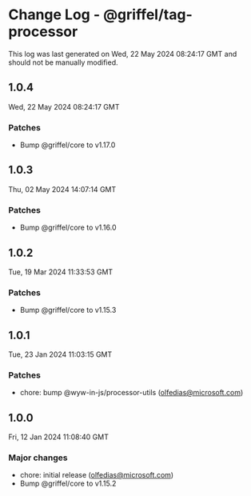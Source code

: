 # Change Log - @griffel/tag-processor

This log was last generated on Wed, 22 May 2024 08:24:17 GMT and should not be manually modified.

<!-- Start content -->

## 1.0.4

Wed, 22 May 2024 08:24:17 GMT

### Patches

- Bump @griffel/core to v1.17.0

## 1.0.3

Thu, 02 May 2024 14:07:14 GMT

### Patches

- Bump @griffel/core to v1.16.0

## 1.0.2

Tue, 19 Mar 2024 11:33:53 GMT

### Patches

- Bump @griffel/core to v1.15.3

## 1.0.1

Tue, 23 Jan 2024 11:03:15 GMT

### Patches

- chore: bump @wyw-in-js/processor-utils (olfedias@microsoft.com)

## 1.0.0

Fri, 12 Jan 2024 11:08:40 GMT

### Major changes

- chore: initial release (olfedias@microsoft.com)
- Bump @griffel/core to v1.15.2
